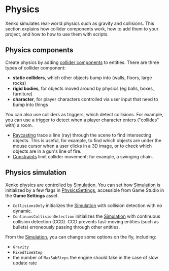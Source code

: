 # Physics

<div class="doc-incomplete"/>

Xenko simulates real-world physics such as gravity and collisions. This section explains how collider components work, how to add them to your project, and how to how to use them with scripts.

## Physics components
Create physics by adding [collider components](colliders.md) to entities. There are three types of collider component:

* **static colliders**, which other objects bump into (walls, floors, large rocks)
* **rigid bodies**, for objects moved around by physics (eg balls, boxes, furniture)
* **character**, for player characters controlled via user input that need to bump into things

You can also use colliders as triggers, which detect collisions. For example, you can use a trigger to detect when a player character enters ("collides" with) a room.

* [Raycasting](raycasts.md) trace a line (ray) through the scene to find intersecting objects. This is useful, for example, to find which objects are under the mouse cursor when a user clicks in a 3D image, or to check which objects are in a gun's line of fire.
* [Constraints](constraints.md) limit collider movement; for example, a swinging chain.

## Physics simulation
Xenko physics are controlled by [Simulation](xref:SiliconStudio.Xenko.Physics.Simulation). You can set how [Simulation](xref:SiliconStudio.Xenko.Physics.Simulation) is initialized by a few flags in [PhysicsSettings](xref:SiliconStudio.Xenko.Physics.PhysicsSettings), accessible from Game Studio in the **Game Settings** asset.

* `CollisionsOnly` initializes the [Simulation](xref:SiliconStudio.Xenko.Physics.Simulation) with collision detection with no dynamic.
* `ContinuosCollisionDetection` initializes the [Simulation](xref:SiliconStudio.Xenko.Physics.Simulation) with continuous collision detection (CCD). CCD prevents fast-moving entities (such as bullets) erroneously passing through other entities.

From the [Simulation](xref:SiliconStudio.Xenko.Physics.Simulation), you can change some options on the fly, including:
* `Gravity` 
* `FixedTimeStep`
* the number of `MaxSubSteps` the engine should take in the case of slow update rate